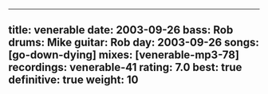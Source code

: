
---
title: venerable
date: 2003-09-26
bass:	Rob
drums:	Mike
guitar:	Rob
day: 2003-09-26
songs: [go-down-dying]
mixes: [venerable-mp3-78]
recordings: venerable-41
rating: 7.0
best: true
definitive: true
weight: 10
---
